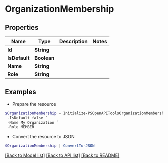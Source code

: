 # OrganizationMembership
## Properties

Name | Type | Description | Notes
------------ | ------------- | ------------- | -------------
**Id** | **String** |  | 
**IsDefault** | **Boolean** |  | 
**Name** | **String** |  | 
**Role** | **String** |  | 

## Examples

- Prepare the resource
```powershell
$OrganizationMembership = Initialize-PSOpenAPIToolsOrganizationMembership  -Id org-123456 `
 -IsDefault false `
 -Name My Organization `
 -Role MEMBER
```

- Convert the resource to JSON
```powershell
$OrganizationMembership | ConvertTo-JSON
```

[[Back to Model list]](../README.md#documentation-for-models) [[Back to API list]](../README.md#documentation-for-api-endpoints) [[Back to README]](../README.md)


